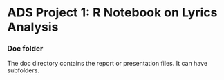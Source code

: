 # ADS Project 1:  R Notebook on Lyrics Analysis

### Doc folder

The doc directory contains the report or presentation files. It can have subfolders.  
